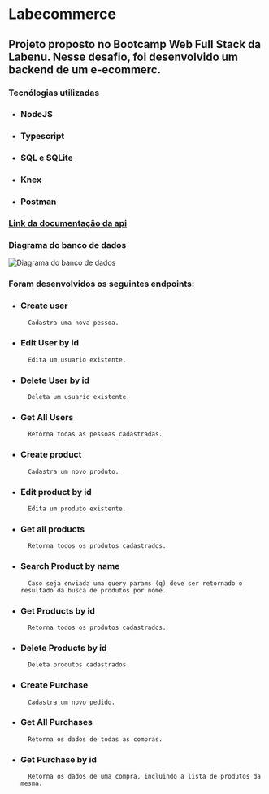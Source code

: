 # Labecommerce

## Projeto proposto no Bootcamp Web Full Stack da Labenu. Nesse desafio, foi desenvolvido um backend de um e-ecommerc.

### Tecnólogias utilizadas
* ### NodeJS
* ### Typescript
* ### SQL e SQLite
* ### Knex
* ### Postman

### [Link da documentação da api](https://documenter.getpostman.com/view/24880324/2s93Y5Neew)



### Diagrama do banco de dados

![Diagrama do banco de dados](https://github.com/MathMendesReis/labecommerce-backend/blob/main/src/assets/diagramaDB.png)

### Foram desenvolvidos os seguintes endpoints:

* ### Create user
        Cadastra uma nova pessoa.
* ### Edit User by id
        Edita um usuario existente.
* ### Delete User by id
        Deleta um usuario existente.
* ### Get All Users
        Retorna todas as pessoas cadastradas.
* ### Create product
        Cadastra um novo produto.
* ### Edit product by id
        Edita um produto existente.
* ### Get all products
        Retorna todos os produtos cadastrados.
* ### Search Product by name
        Caso seja enviada uma query params (q) deve ser retornado o resultado da busca de produtos por nome.
* ### Get Products by id
        Retorna todos os produtos cadastrados.
* ### Delete Products by id
        Deleta produtos cadastrados
* ### Create Purchase
        Cadastra um novo pedido.
* ### Get All Purchases
        Retorna os dados de todas as compras.
* ### Get Purchase by id
        Retorna os dados de uma compra, incluindo a lista de produtos da mesma.
